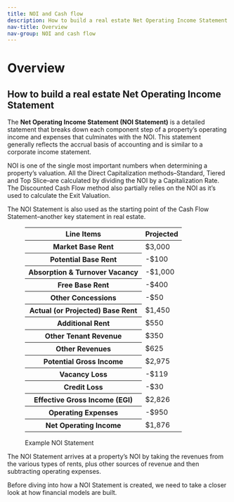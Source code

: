 ```yaml
---
title: NOI and Cash flow
description: How to build a real estate Net Operating Income Statement
nav-title: Overview
nav-group: NOI and cash flow
---
```


# Overview

## How to build a real estate Net Operating Income Statement

The **Net Operating Income Statement (NOI Statement)** is a detailed
statement that breaks down each component step of a property’s operating
income and expenses that culminates with the NOI. This statement
generally reflects the accrual basis of accounting and is similar to a
corporate income statement.

NOI is one of the single most important numbers when determining a
property’s valuation. All the Direct Capitalization methods–Standard,
Tiered and Top Slice–are calculated by dividing the NOI by a
Capitalization Rate. The Discounted Cash Flow method also partially
relies on the NOI as it’s used to calculate the Exit Valuation.

The NOI Statement is also used as the starting point of the Cash Flow
Statement–another key statement in real estate.

<figure id="example-noi-statement">
  <div class="rounded-md shadow-sm border border-gray-300 overflow-auto max-w-fit pt-3">
    <table class="table-auto border-collapse font-medium">
      <thead>
        <tr>
          <th class="border-b border-gray-300 pb-3 font-semibold text-left px-8 whitespace-nowrap tracking-wide">Line Items</th>
          <th class="border-b border-gray-300 pb-3 font-semibold text-right px-8 whitespace-nowrap tracking-wide">Projected</th>
        </tr>
      </thead>
      <tbody>
        <tr class="bg-white">
          <th class="border-b py-3 font-semibold text-left px-8 whitespace-nowrap">Market Base Rent</th>
          <td class="border-b py-3 font-semibold text-right px-8">$3,000</td>
        </tr>
        <tr class="bg-gray-100">
          <th class="border-b py-3 font-medium text-left px-8 pl-12 whitespace-nowrap text-gray-700">Potential Base Rent</th>
          <td class="border-b py-3 text-right px-8 text-red-500">-$100</td>
        </tr>
        <tr class="bg-white">
          <th class="border-b py-3 font-medium text-left px-8 pl-12 whitespace-nowrap text-gray-700">Absorption & Turnover Vacancy</th>
          <td class="border-b py-3 text-right px-8 text-red-500">-$1,000</td>
        </tr>
        <tr class="bg-gray-100">
          <th class="border-b py-3 font-medium text-left px-8 pl-12 whitespace-nowrap text-gray-700">Free Base Rent</th>
          <td class="border-b py-3 text-right px-8 text-red-500">-$400</td>
        </tr>
        <tr class="bg-white">
          <th class="border-b py-3 font-medium text-left px-8 pl-12 whitespace-nowrap text-gray-700">Other Concessions</th>
          <td class="border-b py-3 text-right px-8 text-red-500">-$50</td>
        </tr>
        <tr class="bg-gray-100">
          <th class="border-b py-3 font-semibold text-left px-8 whitespace-nowrap">Actual (or Projected) Base Rent</th>
          <td class="border-b py-3 font-semibold text-right px-8">$1,450</td>
        </tr>
        <tr class="bg-white">
          <th class="border-b py-3 font-medium text-left px-8 pl-12 whitespace-nowrap text-gray-700">Additional Rent</th>
          <td class="border-b py-3 text-right px-8">$550</td>
        </tr>
        <tr class="bg-gray-100">
          <th class="border-b py-3 font-medium text-left px-8 pl-12 whitespace-nowrap text-gray-700">Other Tenant Revenue</th>
          <td class="border-b py-3 text-right px-8">$350</td>
        </tr>
        <tr class="bg-white">
          <th class="border-b py-3 font-medium text-left px-8 pl-12 whitespace-nowrap text-gray-700">Other Revenues</th>
          <td class="border-b py-3 text-right px-8">$625</td>
        </tr>
        <tr class="bg-gray-100">
          <th class="border-b py-3 font-semibold text-left px-8 whitespace-nowrap">Potential Gross Income</th>
          <td class="border-b py-3 font-semibold text-right px-8">$2,975</td>
        </tr>
        <tr class="bg-white">
          <th class="border-b py-3 font-medium text-left px-8 pl-12 whitespace-nowrap text-gray-700">Vacancy Loss</th>
          <td class="border-b py-3 text-right px-8 text-red-500">-$119</td>
        </tr>
        <tr class="bg-gray-100">
          <th class="border-b py-3 font-medium text-left px-8 pl-12 whitespace-nowrap text-gray-700">Credit Loss</th>
          <td class="border-b py-3 text-right px-8 text-red-500">-$30</td>
        </tr>
        <tr class="bg-white">
          <th class="border-b py-3 font-semibold text-left px-8 whitespace-nowrap">Effective Gross Income (EGI)</th>
          <td class="border-b py-3 font-semibold text-right px-8">$2,826</td>
        </tr>
        <tr class="bg-gray-100">
          <th class="border-b py-3 font-medium text-left px-8 pl-12 whitespace-nowrap text-gray-700">Operating Expenses</th>
          <td class="border-b py-3 text-right px-8 text-red-500">-$950</td>
        </tr>
        <tr class="bg-white">
          <th class="py-3 font-semibold text-left px-8 whitespace-nowrap">Net Operating Income</th>
          <td class="py-3 font-semibold text-right px-8">$1,876</td>
        </tr>
      </tbody>
    </table>
  </div>
  <figcaption>Example NOI Statement</figcaption>
</figure>

The NOI Statement arrives at a property’s NOI by taking the revenues
from the various types of rents, plus other sources of revenue and then
subtracting operating expenses.

Before diving into how a NOI Statement is created, we need to take a
closer look at how financial models are built.
